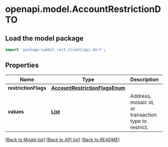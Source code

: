# openapi.model.AccountRestrictionDTO

## Load the model package
```dart
import 'package:symbol_rest_client/api.dart';
```

## Properties
Name | Type | Description | Notes
------------ | ------------- | ------------- | -------------
**restrictionFlags** | [**AccountRestrictionFlagsEnum**](AccountRestrictionFlagsEnum.md) |  | 
**values** | [**List<AccountRestrictionDTOValuesInner>**](AccountRestrictionDTOValuesInner.md) | Address, mosaic id, or transaction type to restrict. | [default to const []]

[[Back to Model list]](../README.md#documentation-for-models) [[Back to API list]](../README.md#documentation-for-api-endpoints) [[Back to README]](../README.md)


